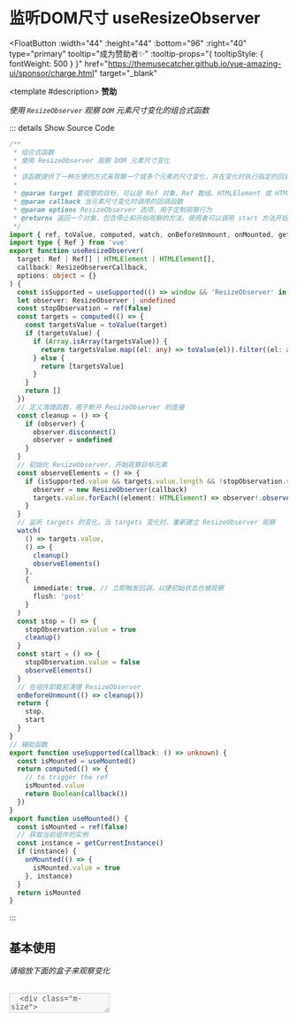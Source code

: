 # 监听DOM尺寸 useResizeObserver

<FloatButton
  :width="44"
  :height="44"
  :bottom="96"
  :right="40"
  type="primary"
  tooltip="成为赞助者✨"
  :tooltip-props="{
    tooltipStyle: {
      fontWeight: 500
    }
  }"
  href="https://themusecatcher.github.io/vue-amazing-ui/sponsor/charge.html"
  target="_blank"
>
  <template #description>
    <span style="font-size: 14px; font-weight: 600;">赞助</span>
  </template>
</FloatButton>
<BackTop />
<Watermark fullscreen content="Vue Amazing UI" />

*使用 `ResizeObserver` 观察 `DOM` 元素尺寸变化的组合式函数*

::: details Show Source Code

```ts
/**
 * 组合式函数
 * 使用 ResizeObserver 观察 DOM 元素尺寸变化
 *
 * 该函数提供了一种方便的方式来观察一个或多个元素的尺寸变化，并在变化时执行指定的回调函数
 *
 * @param target 要观察的目标，可以是 Ref 对象、Ref 数组、HTMLElement 或 HTMLElement 数组
 * @param callback 当元素尺寸变化时调用的回调函数
 * @param options ResizeObserver 选项，用于定制观察行为
 * @returns 返回一个对象，包含停止和开始观察的方法，使用者可以调用 start 方法开始观察，调用 stop 方法停止观察
 */
import { ref, toValue, computed, watch, onBeforeUnmount, onMounted, getCurrentInstance } from 'vue'
import type { Ref } from 'vue'
export function useResizeObserver(
  target: Ref | Ref[] | HTMLElement | HTMLElement[],
  callback: ResizeObserverCallback,
  options: object = {}
) {
  const isSupported = useSupported(() => window && 'ResizeObserver' in window)
  let observer: ResizeObserver | undefined
  const stopObservation = ref(false)
  const targets = computed(() => {
    const targetsValue = toValue(target)
    if (targetsValue) {
      if (Array.isArray(targetsValue)) {
        return targetsValue.map((el: any) => toValue(el)).filter((el: any) => el)
      } else {
        return [targetsValue]
      }
    }
    return []
  })
  // 定义清理函数，用于断开 ResizeObserver 的连接
  const cleanup = () => {
    if (observer) {
      observer.disconnect()
      observer = undefined
    }
  }
  // 初始化 ResizeObserver，开始观察目标元素
  const observeElements = () => {
    if (isSupported.value && targets.value.length && !stopObservation.value) {
      observer = new ResizeObserver(callback)
      targets.value.forEach((element: HTMLElement) => observer!.observe(element, options))
    }
  }
  // 监听 targets 的变化，当 targets 变化时，重新建立 ResizeObserver 观察
  watch(
    () => targets.value,
    () => {
      cleanup()
      observeElements()
    },
    {
      immediate: true, // 立即触发回调，以便初始状态也被观察
      flush: 'post'
    }
  )
  const stop = () => {
    stopObservation.value = true
    cleanup()
  }
  const start = () => {
    stopObservation.value = false
    observeElements()
  }
  // 在组件卸载前清理 ResizeObserver
  onBeforeUnmount(() => cleanup())
  return {
    stop,
    start
  }
}
// 辅助函数
export function useSupported(callback: () => unknown) {
  const isMounted = useMounted()
  return computed(() => {
    // to trigger the ref
    isMounted.value
    return Boolean(callback())
  })
}
export function useMounted() {
  const isMounted = ref(false)
  // 获取当前组件的实例
  const instance = getCurrentInstance()
  if (instance) {
    onMounted(() => {
      isMounted.value = true
    }, instance)
  }
  return isMounted
}
```

:::

## 基本使用

*请缩放下面的盒子来观察变化*

<br/>

<script setup lang="ts">
import { reactive, ref } from 'vue'
import { useResizeObserver } from 'vue-amazing-ui'

const el = ref(null)
const state = reactive({
  borderBlockSize: null,
  borderInlineSize: null,
  contentBlockSize: null,
  contentInlineSize: null,
  x: null,
  y: null,
  width: null,
  height: null,
  top: null,
  bottom: null,
  right: null,
  left: null,
  devicePixelContentBlockSize: null,
  devicePixelContentInlineSize: null
})
useResizeObserver(el, (entries, observer) => {
  console.log('entries', entries)
  console.log('observer', observer)
  const entry = entries[0]
  state.borderBlockSize = entry.borderBoxSize[0].blockSize
  state.borderInlineSize = entry.borderBoxSize[0].inlineSize
  state.contentBlockSize = entry.contentBoxSize[0].blockSize
  state.contentInlineSize = entry.contentBoxSize[0].inlineSize
  state.x = entry.contentRect.x
  state.y = entry.contentRect.y
  state.width = entry.contentRect.width
  state.height = entry.contentRect.height
  state.top = entry.contentRect.top
  state.bottom = entry.contentRect.bottom
  state.right = entry.contentRect.right
  state.left = entry.contentRect.left
  state.devicePixelContentBlockSize = entry.devicePixelContentBoxSize[0].blockSize
  state.devicePixelContentInlineSize = entry.devicePixelContentBoxSize[0].inlineSize
})
</script>

<div class="m-size-wrap">
  <textarea ref="el" class="resizer" disabled />
  <div class="m-size">
    <p>borderBlockSize: {{ state.borderBlockSize }}</p>
    <p>borderInlineSize: {{ state.borderInlineSize }}</p>
    <p>contentBlockSize: {{ state.contentBlockSize }}</p>
    <p>contentInlineSize: {{ state.contentInlineSize }}</p>
    <h3>contentRect：</h3>
    <p>x: {{ state.x }}</p>
    <p>y: {{ state.y }}</p>
    <p>width: {{ state.width }}</p>
    <p>height: {{ state.height }}</p>
    <p>top: {{ state.top }}</p>
    <p>bottom: {{ state.bottom }}</p>
    <p>right: {{ state.right }}</p>
    <p>left: {{ state.left }}</p>
    <p>devicePixelContentBlockSize: {{ state.devicePixelContentBlockSize }}</p>
    <p>devicePixelContentInlineSize: {{ state.devicePixelContentInlineSize }}</p>
  </div>
</div>

<style lang="less" scoped>
.m-size-wrap {
  position: relative;
  .resizer {
    background: #222;
    color: #fff;
    resize: both;
    padding: 16px 32px;
    min-width: 300px;
    min-height: 450px;
    max-width: 688px;
    border: 1px solid #2e2e32;;
    border-radius: 4px;
    outline: none;
    white-space: pre;
    overflow-wrap: normal;
    overflow: hidden;
    display: block;
    font-size: 16px;
    box-shadow: #2e2e32 0 0 0 1px;
    margin: 8px 0;
    background: #1b1b1f;
    touch-action: manipulation;
  }
  .m-size {
    top: 12px;
    left: 16px;
    position: absolute;
    color: #fff;
    font-size: 16px;
    h3 {
      margin-top: 0;
    }
  }
}
</style>

```vue
<script setup lang="ts">
import { ref, reactive } from 'vue'
import { useResizeObserver } from 'vue-amazing-ui'

const el = ref(null)
const state = reactive({
  borderBlockSize: null,
  borderInlineSize: null,
  contentBlockSize: null,
  contentInlineSize: null,
  x: null,
  y: null,
  width: null,
  height: null,
  top: null,
  bottom: null,
  right: null,
  left: null,
  devicePixelContentBlockSize: null,
  devicePixelContentInlineSize: null
})
useResizeObserver(el, (entries, observer) => {
  console.log('entries', entries)
  console.log('observer', observer)
  const entry = entries[0]
  state.borderBlockSize = entry.borderBoxSize[0].blockSize
  state.borderInlineSize = entry.borderBoxSize[0].inlineSize
  state.contentBlockSize = entry.contentBoxSize[0].blockSize
  state.contentInlineSize = entry.contentBoxSize[0].inlineSize
  state.x = entry.contentRect.x
  state.y = entry.contentRect.y
  state.width = entry.contentRect.width
  state.height = entry.contentRect.height
  state.top = entry.contentRect.top
  state.bottom = entry.contentRect.bottom
  state.right = entry.contentRect.right
  state.left = entry.contentRect.left
  state.devicePixelContentBlockSize = entry.devicePixelContentBoxSize[0].blockSize
  state.devicePixelContentInlineSize = entry.devicePixelContentBoxSize[0].inlineSize
})
</script>
<template>
  <h3>Resize the box to see changes</h3>
  <div class="m-size-wrap">
    <textarea ref="el" class="resizer" disabled />
    <div class="m-size">
      <p>borderBlockSize: {{ state.borderBlockSize }}</p>
      <p>borderInlineSize: {{ state.borderInlineSize }}</p>
      <p>contentBlockSize: {{ state.contentBlockSize }}</p>
      <p>contentInlineSize: {{ state.contentInlineSize }}</p>
      <h3>contentRect：</h3>
      <p>x: {{ state.x }}</p>
      <p>y: {{ state.y }}</p>
      <p>width: {{ state.width }}</p>
      <p>height: {{ state.height }}</p>
      <p>top: {{ state.top }}</p>
      <p>bottom: {{ state.bottom }}</p>
      <p>right: {{ state.right }}</p>
      <p>left: {{ state.left }}</p>
      <p>devicePixelContentBlockSize: {{ state.devicePixelContentBlockSize }}</p>
      <p>devicePixelContentInlineSize: {{ state.devicePixelContentInlineSize }}</p>
    </div>
  </div>
</template>
<style lang="less" scoped>
.m-size-wrap {
  position: relative;
  .resizer {
    background: #222;
    color: #fff;
    resize: both;
    padding: 16px;
    min-width: 300px;
    min-height: 450px;
    max-width: 688px;
    border: 1px solid #2e2e32;;
    border-radius: 4px;
    outline: none;
    white-space: pre;
    overflow-wrap: normal;
    overflow: hidden;
    display: block;
    font-size: 16px;
    box-shadow: #2e2e32 0 0 0 1px;
    margin: 8px 0;
    background: #1b1b1f;
    touch-action: manipulation;
  }
  .m-size {
    top: 12px;
    left: 16px;
    position: absolute;
    color: #fff;
    font-size: 16px;
    h3 {
      margin-top: 0;
    }
  }
}
</style>
```

## Params

参数 | 说明 | 类型 | 默认值
-- | -- | -- | --
target | 要观察的目标，可以是 `Ref` 对象、`Ref` 数组、`HTMLElement` 或 `HTMLElement` 数组 | Ref &#124; Ref[] &#124; HTMLElement &#124; HTMLElement[] | undefined
callback | 当元素尺寸变化时调用的回调函数 | ResizeObserverCallback | undefined
options | `ResizeObserver` 选项，用于定制观察行为，[参考文档](https://developer.mozilla.org/zh-CN/docs/Web/API/ResizeObserver/observe) | object | {}
